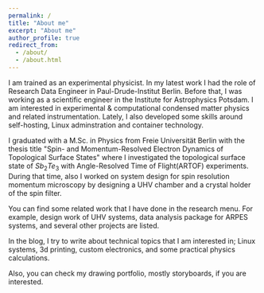```yaml
---
permalink: /
title: "About me"
excerpt: "About me"
author_profile: true
redirect_from:
  - /about/
  - /about.html
---
```


I am trained as an experimental physicist. In my latest work I had the role of Research Data Engineer in Paul-Drude-Institut Berlin. Before that, I was working as a scientific engineer in the Institute for Astrophysics Potsdam. I am interested in experimental & computational condensed matter physics and related instrumentation. Lately, I also developed some skills around self-hosting, Linux adminstration and container technology.

I graduated with a M.Sc. in Physics from Freie Universität Berlin with the thesis title "Spin- and Momentum-Resolved Electron Dynamics of Topological Surface States" where I investigated the topological surface state of $Sb_2Te_3$ with Angle-Resolved Time of Flight(ARTOF) experiments. During that time, also I worked on system design for spin resolution momentum microscopy by designing a UHV chamber and a crystal holder of the spin filter.

You can find some related work that I have done in the research menu. For example, design work of UHV systems, data analysis package for ARPES systems, and several other projects are listed. 

In the blog, I try to write about technical topics that I am interested in; Linux systems, 3d printing, custom electronics, and some practical physics calculations.

Also, you can check my drawing portfolio, mostly storyboards, if you are interested.
